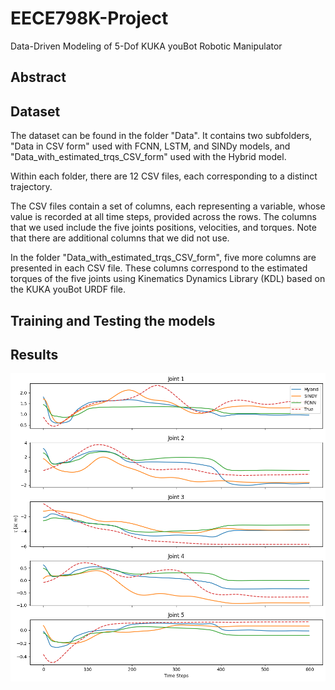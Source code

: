 # EECE798K-Project
Data-Driven Modeling of 5-Dof KUKA youBot Robotic Manipulator

## Abstract

## Dataset
The dataset can be found in the folder "Data". It contains two subfolders, "Data in CSV form" used with FCNN, LSTM, and SINDy models, and "Data_with_estimated_trqs_CSV_form" used with the Hybrid model. 

Within each folder, there are 12 CSV files, each corresponding to a distinct trajectory.

The CSV files contain a set of columns, each representing a variable, whose value is recorded at all time steps, provided across the rows. The columns that we used include the five joints positions, velocities, and torques. Note that there are additional columns that we did not use. 

In the folder "Data_with_estimated_trqs_CSV_form", five more columns are presented in each CSV file. These columns correspond to the estimated torques of the five joints using Kinematics Dynamics Library (KDL) based on the KUKA youBot URDF file.

## Training and Testing the models

## Results
![Test](https://github.com/malakslim/EECE798K-Project/blob/main/test_traj1_all_models.png)
